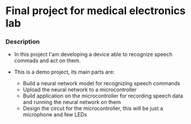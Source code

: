 # Final project for medical electronics lab

### Description

- In this project I'am developing a device able to recognize speech commads and act on them.

- This is a demo project, its main parts are:
  - Build a neural network model for recognizing speech commands
  - Upload the neural network to a microcontroller
  - Build application on the microcontroller for recording speech data and running the neural network on them
  - Design the circut for the microcontroller, this will be just a microphone and few LEDs
